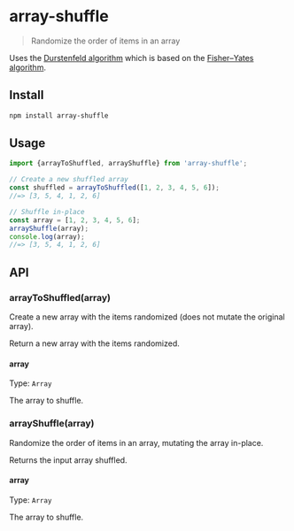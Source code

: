 # array-shuffle

> Randomize the order of items in an array

Uses the [Durstenfeld algorithm](https://en.wikipedia.org/wiki/Fisher%E2%80%93Yates_shuffle#The_modern_algorithm) which is based on the [Fisher–Yates algorithm](https://en.wikipedia.org/wiki/Fisher%E2%80%93Yates_shuffle).

## Install

```sh
npm install array-shuffle
```

## Usage

```js
import {arrayToShuffled, arrayShuffle} from 'array-shuffle';

// Create a new shuffled array
const shuffled = arrayToShuffled([1, 2, 3, 4, 5, 6]);
//=> [3, 5, 4, 1, 2, 6]

// Shuffle in-place
const array = [1, 2, 3, 4, 5, 6];
arrayShuffle(array);
console.log(array);
//=> [3, 5, 4, 1, 2, 6]
```

## API

### arrayToShuffled(array)

Create a new array with the items randomized (does not mutate the original array).

Return a new array with the items randomized.

#### array

Type: `Array`

The array to shuffle.

### arrayShuffle(array)

Randomize the order of items in an array, mutating the array in-place.

Returns the input array shuffled.

#### array

Type: `Array`

The array to shuffle.
